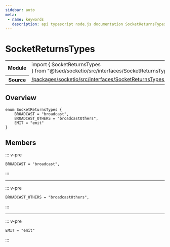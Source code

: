 ```yaml
---
sidebar: auto
meta:
 - name: keywords
   description: api typescript node.js documentation SocketReturnsTypes enum
---
```

# SocketReturnsTypes <Badge text="Enum" type="enum"/>
<!-- Summary -->
<section class="symbol-info"><table class="is-full-width"><tbody><tr><th>Module</th><td><div class="lang-typescript"><span class="token keyword">import</span> { SocketReturnsTypes }&nbsp;<span class="token keyword">from</span>&nbsp;<span class="token string">"@tsed/socketio/src/interfaces/SocketReturnsTypes"</span></div></td></tr><tr><th>Source</th><td><a href="https://github.com/TypedProject/ts-express-decorators/blob/v5.4.0/packages/socketio/src/interfaces/SocketReturnsTypes.ts#L0-L0">/packages/socketio/src/interfaces/SocketReturnsTypes.ts</a></td></tr></tbody></table></section>

<!-- Overview -->
## Overview


<pre><code class="typescript-lang "><span class="token keyword">enum</span> SocketReturnsTypes <span class="token punctuation">{</span>
    BROADCAST<span class="token punctuation"> = </span><span class="token string">"broadcast"</span><span class="token punctuation">,</span>
    BROADCAST_OTHERS<span class="token punctuation"> = </span><span class="token string">"broadcastOthers"</span><span class="token punctuation">,</span>
    EMIT<span class="token punctuation"> = </span><span class="token string">"emit"</span>
<span class="token punctuation">}</span></code></pre>



<!-- Members -->




## Members


::: v-pre

<div class="method-overview">
<pre><code class="typescript-lang ">BROADCAST<span class="token punctuation"> = </span><span class="token string">"broadcast"</span><span class="token punctuation">,</span></code></pre>

</div>



:::



***



::: v-pre

<div class="method-overview">
<pre><code class="typescript-lang ">BROADCAST_OTHERS<span class="token punctuation"> = </span><span class="token string">"broadcastOthers"</span><span class="token punctuation">,</span></code></pre>

</div>



:::



***



::: v-pre

<div class="method-overview">
<pre><code class="typescript-lang ">EMIT<span class="token punctuation"> = </span><span class="token string">"emit"</span></code></pre>

</div>



:::